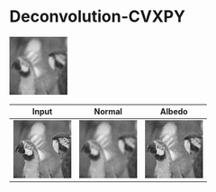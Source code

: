 # Deconvolution-CVXPY

![image](https://github.com/elerac/Deconvolution-CVXPY/blob/manuscript/blur.png)

|Input|Normal|Albedo|
|---|---|---|
|![](https://github.com/elerac/Deconvolution-CVXPY/blob/manuscript/src.png)|![](https://github.com/elerac/Deconvolution-CVXPY/blob/manuscript/blur.png)|![](https://github.com/elerac/Deconvolution-CVXPY/blob/manuscript/deblur.png)|
